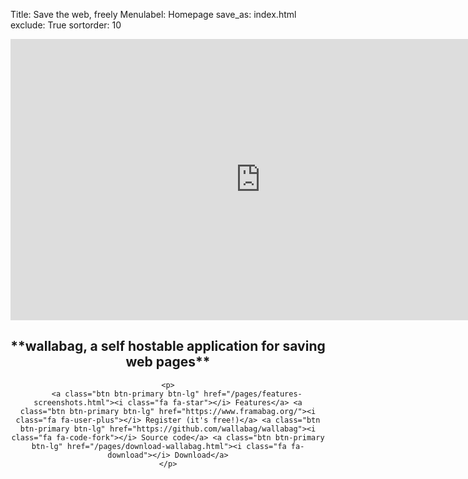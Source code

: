 Title: Save the web, freely
Menulabel: Homepage
save_as: index.html
exclude: True
sortorder: 10

<div style="text-align:center">
<iframe src="https://player.vimeo.com/video/167435064" width="800" height="450" frameborder="0" webkitallowfullscreen mozallowfullscreen allowfullscreen></iframe>
</div>

<div markdown="1" style="text-align: center;">
	<h2>**wallabag, a self hostable application for saving web pages**</h2>

	<p>
		<a class="btn btn-primary btn-lg" href="/pages/features-screenshots.html"><i class="fa fa-star"></i> Features</a> <a class="btn btn-primary btn-lg" href="https://www.framabag.org/"><i class="fa fa-user-plus"></i> Register (it's free!)</a> <a class="btn btn-primary btn-lg" href="https://github.com/wallabag/wallabag"><i class="fa fa-code-fork"></i> Source code</a> <a class="btn btn-primary btn-lg" href="/pages/download-wallabag.html"><i class="fa fa-download"></i> Download</a>
	</p>
</div>
